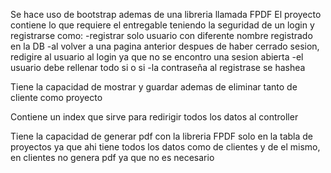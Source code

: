 Se hace uso de bootstrap ademas de una libreria llamada FPDF 
El proyecto contiene lo que requiere el entregable teniendo la seguridad de un login y registrarse como:
-registrar solo usuario con diferente nombre registrado en la DB
-al volver a una pagina anterior despues de haber cerrado sesion, redigire al usuario al login ya que no se encontro una sesion abierta
-el usuario debe rellenar todo si o si 
-la contraseña al registrase se hashea

Tiene la capacidad de mostrar y guardar ademas de eliminar tanto de cliente como proyecto 

Contiene un index que sirve para redirigir todos los datos al controller 

Tiene la capacidad de generar pdf con la libreria FPDF solo en la tabla de proyectos ya que ahi tiene todos los datos como de clientes y de el mismo, en clientes no genera pdf ya que no es necesario 
